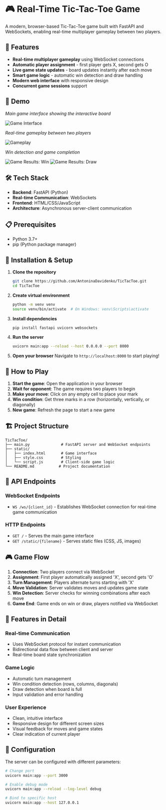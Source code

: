 # 🎮 Real-Time Tic-Tac-Toe Game

A modern, browser-based Tic-Tac-Toe game built with FastAPI and WebSockets, enabling real-time multiplayer gameplay between two players.

## 🌟 Features

- **Real-time multiplayer gameplay** using WebSocket connections
- **Automatic player assignment** - first player gets X, second gets O
- **Live game state updates** - board updates instantly after each move
- **Smart game logic** - automatic win detection and draw handling
- **Modern web interface** with responsive design
- **Concurrent game sessions** support

## 🚀 Demo

*Main game interface showing the interactive board*

![Game Interface](https://github.com/user-attachments/assets/42bafa36-cb2c-4179-a3cf-4c03909425b5)

*Real-time gameplay between two players*

![Gameplay](https://github.com/user-attachments/assets/15023374-4115-472f-8fdc-b3d8598dab86)

*Win detection and game completion*

![Game Results: Win](https://github.com/user-attachments/assets/e3c18f9d-e17a-4ebe-bf57-017e298e08a4)
![Game Results: Draw](https://github.com/user-attachments/assets/c06fd275-49c1-4e58-9b54-07bb176a03ff)


## 🛠 Tech Stack

- **Backend**: FastAPI (Python)
- **Real-time Communication**: WebSockets
- **Frontend**: HTML/CSS/JavaScript
- **Architecture**: Asynchronous server-client communication

## 📋 Prerequisites

- Python 3.7+
- pip (Python package manager)

## 🔧 Installation & Setup

1. **Clone the repository**
   ```bash
   git clone https://github.com/AntoninaDavidenko/TicTacToe.git
   cd TicTacToe
   ```

2. **Create virtual environment**
   ```bash
   python -m venv venv
   source venv/bin/activate  # On Windows: venv\Scripts\activate
   ```

3. **Install dependencies**
   ```bash
   pip install fastapi uvicorn websockets
   ```

4. **Run the server**
   ```bash
   uvicorn main:app --reload --host 0.0.0.0 --port 8000
   ```

5. **Open your browser**
   Navigate to `http://localhost:8000` to start playing!

## 🎯 How to Play

1. **Start the game**: Open the application in your browser
2. **Wait for opponent**: The game requires two players to begin
3. **Make your move**: Click on any empty cell to place your mark
4. **Win condition**: Get three marks in a row (horizontally, vertically, or diagonally)
5. **New game**: Refresh the page to start a new game

## 🏗 Project Structure

```
TicTacToe/
├── main.py              # FastAPI server and WebSocket endpoints
├── static/
│   ├── index.html       # Game interface
│   ├── style.css        # Styling
│   └── script.js        # Client-side game logic
└── README.md           # Project documentation
```

## 🔌 API Endpoints

### WebSocket Endpoints

- `WS /ws/{client_id}` - Establishes WebSocket connection for real-time game communication

### HTTP Endpoints

- `GET /` - Serves the main game interface
- `GET /static/{filename}` - Serves static files (CSS, JS, images)

## 🎮 Game Flow

1. **Connection**: Two players connect via WebSocket
2. **Assignment**: First player automatically assigned 'X', second gets 'O'
3. **Turn Management**: Players alternate turns starting with 'X'
4. **Move Validation**: Server validates moves and updates game state
5. **Win Detection**: Server checks for winning combinations after each move
6. **Game End**: Game ends on win or draw, players notified via WebSocket

## 🚀 Features in Detail

### Real-time Communication
- Uses WebSocket protocol for instant communication
- Bidirectional data flow between client and server
- Real-time board state synchronization

### Game Logic
- Automatic turn management
- Win condition detection (rows, columns, diagonals)
- Draw detection when board is full
- Input validation and error handling

### User Experience
- Clean, intuitive interface
- Responsive design for different screen sizes
- Visual feedback for moves and game states
- Clear indication of current player

## 🔧 Configuration

The server can be configured with different parameters:

```bash
# Change port
uvicorn main:app --port 3000

# Enable debug mode
uvicorn main:app --reload --log-level debug

# Bind to specific host
uvicorn main:app --host 127.0.0.1
```




